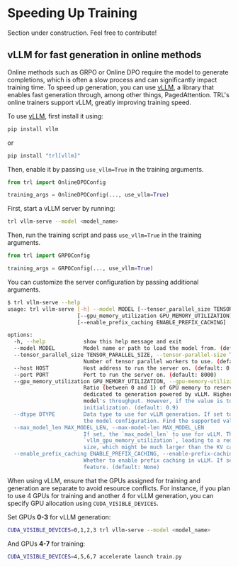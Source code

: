 # Speeding Up Training

<Tip warning={true}>

Section under construction. Feel free to contribute!

</Tip>

## vLLM for fast generation in online methods

Online methods such as GRPO or Online DPO require the model to generate completions, which is often a slow process and can significantly impact training time.
To speed up generation, you can use [vLLM](https://github.com/vllm-project/vllm), a library that enables fast generation through, among other things, PagedAttention. TRL's online trainers support vLLM, greatly improving training speed.

To use [vLLM](https://github.com/vllm-project/vllm), first install it using:

```bash
pip install vllm
```

or 

```bash
pip install "trl[vllm]"
```

<hfoptions id="vllm examples">
<hfoption id="Online DPO">

Then, enable it by passing `use_vllm=True` in the training arguments.

```python
from trl import OnlineDPOConfig

training_args = OnlineDPOConfig(..., use_vllm=True)
```

</hfoption>
<hfoption id="GRPO">

First, start a vLLM server by running:

```bash
trl vllm-serve --model <model_name>
```

Then, run the training script and pass `use_vllm=True` in the training arguments.

```python
from trl import GRPOConfig

training_args = GRPOConfig(..., use_vllm=True)
```

You can customize the server configuration by passing additional arguments.

```sh
$ trl vllm-serve --help
usage: trl vllm-serve [-h] --model MODEL [--tensor_parallel_size TENSOR_PARALLEL_SIZE] [--host HOST] [--port PORT]
                      [--gpu_memory_utilization GPU_MEMORY_UTILIZATION] [--dtype DTYPE] [--max_model_len MAX_MODEL_LEN]
                      [--enable_prefix_caching ENABLE_PREFIX_CACHING]

options:
  -h, --help            show this help message and exit
  --model MODEL         Model name or path to load the model from. (default: None)
  --tensor_parallel_size TENSOR_PARALLEL_SIZE, --tensor-parallel-size TENSOR_PARALLEL_SIZE
                        Number of tensor parallel workers to use. (default: 1)
  --host HOST           Host address to run the server on. (default: 0.0.0.0)
  --port PORT           Port to run the server on. (default: 8000)
  --gpu_memory_utilization GPU_MEMORY_UTILIZATION, --gpu-memory-utilization GPU_MEMORY_UTILIZATION
                        Ratio (between 0 and 1) of GPU memory to reserve for the model weights, activations, and KV cache on the device
                        dedicated to generation powered by vLLM. Higher values will increase the KV cache size and thus improve the
                        model's throughput. However, if the value is too high, it may cause out-of-memory (OOM) errors during
                        initialization. (default: 0.9)
  --dtype DTYPE         Data type to use for vLLM generation. If set to 'auto', the data type will be automatically determined based on
                        the model configuration. Find the supported values in the vLLM documentation. (default: auto)
  --max_model_len MAX_MODEL_LEN, --max-model-len MAX_MODEL_LEN
                        If set, the `max_model_len` to use for vLLM. This could be useful when running with reduced
                        `vllm_gpu_memory_utilization`, leading to a reduced KV cache size. If not set, vLLM will use the model context
                        size, which might be much larger than the KV cache, leading to inefficiencies. (default: None)
  --enable_prefix_caching ENABLE_PREFIX_CACHING, --enable-prefix-caching ENABLE_PREFIX_CACHING
                        Whether to enable prefix caching in vLLM. If set to `True`, ensure that the model and the hardware support this
                        feature. (default: None)
```

<Tip warning={true}>

When using vLLM, ensure that the GPUs assigned for training and generation are separate to avoid resource conflicts. For instance, if you plan to use 4 GPUs for training and another 4 for vLLM generation, you can specify GPU allocation using `CUDA_VISIBLE_DEVICES`.  

Set GPUs **0-3** for vLLM generation:  
```sh
CUDA_VISIBLE_DEVICES=0,1,2,3 trl vllm-serve --model <model_name>
```  

And GPUs **4-7** for training:  
```sh
CUDA_VISIBLE_DEVICES=4,5,6,7 accelerate launch train.py
```  

</Tip>


</hfoption>
</hfoptions>
